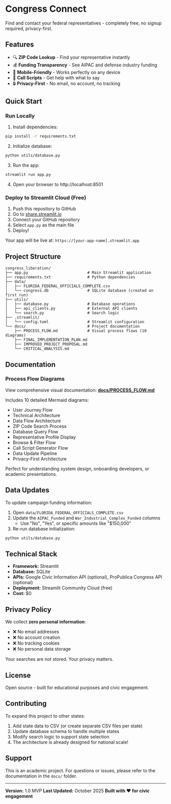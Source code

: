 # Congress Connect

Find and contact your federal representatives - completely free, no signup required, privacy-first.

## Features

- 🔍 **ZIP Code Lookup** - Find your representative instantly
- 💰 **Funding Transparency** - See AIPAC and defense industry funding
- 📱 **Mobile-Friendly** - Works perfectly on any device
- 💬 **Call Scripts** - Get help with what to say
- 🔒 **Privacy-First** - No email, no account, no tracking

## Quick Start

### Run Locally

1. Install dependencies:
```bash
pip install -r requirements.txt
```

2. Initialize database:
```bash
python utils/database.py
```

3. Run the app:
```bash
streamlit run app.py
```

4. Open your browser to http://localhost:8501

### Deploy to Streamlit Cloud (Free)

1. Push this repository to GitHub
2. Go to [share.streamlit.io](https://share.streamlit.io)
3. Connect your GitHub repository
4. Select `app.py` as the main file
5. Deploy!

Your app will be live at: `https://[your-app-name].streamlit.app`

## Project Structure

```
congress_liberation/
├── app.py                          # Main Streamlit application
├── requirements.txt                # Python dependencies
├── data/
│   ├── FLORIDA_FEDERAL_OFFICIALS_COMPLETE.csv
│   └── congress.db                 # SQLite database (created on first run)
├── utils/
│   ├── database.py                 # Database operations
│   ├── api_clients.py              # External API clients
│   └── search.py                   # Search logic
├── .streamlit/
│   └── config.toml                 # Streamlit configuration
└── docs/                           # Project documentation
    ├── PROCESS_FLOW.md             # Visual process flows (10 diagrams)
    ├── FINAL_IMPLEMENTATION_PLAN.md
    ├── IMPROVED_PROJECT_PROPOSAL.md
    └── CRITICAL_ANALYSIS.md
```

## Documentation

### Process Flow Diagrams
View comprehensive visual documentation: **[docs/PROCESS_FLOW.md](docs/PROCESS_FLOW.md)**

Includes 10 detailed Mermaid diagrams:
- User Journey Flow
- Technical Architecture
- Data Flow Architecture
- ZIP Code Search Process
- Database Query Flow
- Representative Profile Display
- Browse & Filter Flow
- Call Script Generator Flow
- Data Update Pipeline
- Privacy-First Architecture

Perfect for understanding system design, onboarding developers, or academic presentations.

## Data Updates

To update campaign funding information:

1. Open `data/FLORIDA_FEDERAL_OFFICIALS_COMPLETE.csv`
2. Update the `AIPAC_Funded` and `War_Industrial_Complex_Funded` columns
   - Use "No", "Yes", or specific amounts like "$150,000"
3. Re-run database initialization:
```bash
python utils/database.py
```

## Technical Stack

- **Framework:** Streamlit
- **Database:** SQLite
- **APIs:** Google Civic Information API (optional), ProPublica Congress API (optional)
- **Deployment:** Streamlit Community Cloud (free)
- **Cost:** $0

## Privacy Policy

We collect **zero personal information**:
- ❌ No email addresses
- ❌ No account creation
- ❌ No tracking cookies
- ❌ No personal data storage

Your searches are not stored. Your privacy matters.

## License

Open source - built for educational purposes and civic engagement.

## Contributing

To expand this project to other states:

1. Add state data to CSV (or create separate CSV files per state)
2. Update database schema to handle multiple states
3. Modify search logic to support state selection
4. The architecture is already designed for national scale!

## Support

This is an academic project. For questions or issues, please refer to the documentation in the `docs/` folder.

---

**Version:** 1.0 MVP
**Last Updated:** October 2025
**Built with ❤️ for civic engagement**
